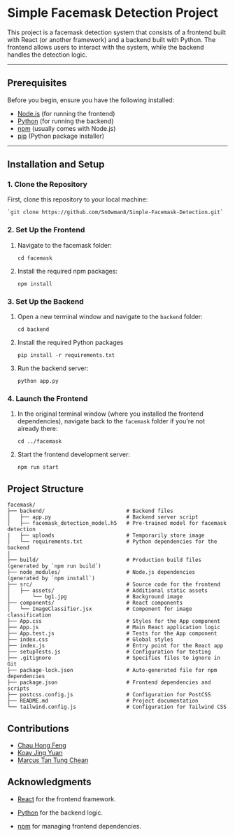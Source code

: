 # Simple Facemask Detection Project

This project is a facemask detection system that consists of a frontend built with React (or another framework) and a backend built with Python. The frontend allows users to interact with the system, while the backend handles the detection logic.

---

## Prerequisites

Before you begin, ensure you have the following installed:

- [Node.js](https://nodejs.org/) (for running the frontend)
- [Python](https://www.python.org/) (for running the backend)
- [npm](https://www.npmjs.com/) (usually comes with Node.js)
- [pip](https://pip.pypa.io/en/stable/) (Python package installer)

---

## Installation and Setup

### 1. Clone the Repository

First, clone this repository to your local machine:

    `git clone https://github.com/Sn0wman8/Simple-Facemask-Detection.git`

### 2. Set Up the Frontend

1. Navigate to the facemask folder:

    `cd facemask`

2. Install the required npm packages:

    `npm install`

### 3. Set Up the Backend

1. Open a new terminal window and navigate to the `backend` folder:

    `cd backend`

2. Install the required Python packages

    `pip install -r requirements.txt`

3. Run the backend server:

    `python app.py`

### 4. Launch the Frontend

1. In the original terminal window (where you installed the frontend dependencies), navigate back to the `facemask` folder if you're not already there:

    `cd ../facemask`

2. Start the frontend development server:

    `npm run start`

## Project Structure
```
facemask/
├── backend/                          # Backend files
│   ├── app.py                        # Backend server script
│   ├── facemask_detection_model.h5   # Pre-trained model for facemask detection
|   ├── uploads                       # Temporarily store image 
│   └── requirements.txt              # Python dependencies for the backend
│
├── build/                            # Production build files (generated by `npm run build`)
├── node_modules/                     # Node.js dependencies (generated by `npm install`)
├── src/                              # Source code for the frontend
│   ├── assets/                       # Additional static assets
│       └── bg1.jpg                   # Background image
├── components/                       # React components
│   └── ImageClassifier.jsx           # Component for image classification
├── App.css                           # Styles for the App component
├── App.js                            # Main React application logic
├── App.test.js                       # Tests for the App component
├── index.css                         # Global styles
├── index.js                          # Entry point for the React app
├── setupTests.js                     # Configuration for testing
├── .gitignore                        # Specifies files to ignore in Git
├── package-lock.json                 # Auto-generated file for npm dependencies
├── package.json                      # Frontend dependencies and scripts
├── postcss.config.js                 # Configuration for PostCSS
├── README.md                         # Project documentation
└── tailwind.config.js                # Configuration for Tailwind CSS

```

## Contributions
- [Chau Hong Feng](https://github.com/hfchau1126)
- [Koay Jing Yuan](https://github.com/KJingY)
- [Marcus Tan Tung Chean](https://github.com/Sn0wman8)

## Acknowledgments
- [React](https://reactjs.org/) for the frontend framework.

- [Python](https://www.python.org/) for the backend logic.

- [npm](https://www.npmjs.com/) for managing frontend dependencies.
